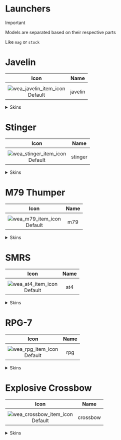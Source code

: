 # Launchers

> [!IMPORTANT]
> Models are separated based on their respective parts
>
> Like `mag` or `stock`

# Javelin

| Icon | Name |
| :--: | :--: | 
| | | | | 
![wea_javelin_item_icon](https://github.com/user-attachments/assets/1a8d4505-7b76-471e-a212-ad5df6bfdb62)<br> Default | javelin | 

<details>
<summary> Skins </summary>

| Icon | Name |
| :--: | :--: |
| | 
| Icon | Name |
![wea_javelinzhunt_item_icon](https://github.com/user-attachments/assets/58400487-5a89-4ceb-aff5-2118bbf24523)<br> zhunt | javelinzhunt | 
| Icon | Name |
![wea_javelinraven_item_icon](https://github.com/user-attachments/assets/29915a91-e085-4b94-9bbf-e10088d9380a)<br> raven | javelinraven | 
| Icon | Name |
![wea_javelinhalloween_item_icon](https://github.com/user-attachments/assets/d7f3c74a-f3fc-4463-bc21-ba6da7f9a0c1)<br> halloween | javelinhalloween | 
| Icon | Name |
![wea_javelingold_item_icon](https://github.com/user-attachments/assets/e0d76fd4-e717-4531-b630-baa75ba587d6)<br> gold | javelingold | 

</details>

# Stinger

| Icon | Name |
| :--: | :--: | 
| | | | | 
![wea_stinger_item_icon](https://github.com/user-attachments/assets/e50b9a96-ab1e-47cd-b601-5f7f5520242f)<br> Default | stinger | 

<details>
<summary> Skins </summary>

| Icon | Name |
| :--: | :--: |
| | 
| Icon | Name |
![wea_stingerfood_item_icon](https://github.com/user-attachments/assets/e873cabc-da70-4d83-94f5-4472f8c1aeb7)<br> food | stingerfood | 
| Icon | Name |
![wea_stingernavyblue_item_icon](https://github.com/user-attachments/assets/a29b4019-b926-4ccc-9d82-b06472eaae90)<br> navyblue | stingernavyblue | 
| Icon | Name |
![wea_stingerzhunter_item_icon](https://github.com/user-attachments/assets/6b2c549a-78c1-4278-add5-d08398e0ceb3)<br> zhunter | stingerzhunter | 

</details>

# M79 Thumper

| Icon | Name |
| :--: | :--: | 
| | | | | 
![wea_m79_item_icon](https://github.com/user-attachments/assets/c4655f52-0d1d-4f0e-915e-d86f930dd8d1)<br> Default | m79 | 

<details>
<summary> Skins </summary>

| Icon | Name |
| :--: | :--: |
| | 
| Icon | Name |
![wea_m79pink_item_icon](https://github.com/user-attachments/assets/ced3c422-39f1-4446-81be-fa12cf331ca5)<br> pink | m79pink | 
| Icon | Name |
![wea_m79rooster_item_icon](https://github.com/user-attachments/assets/5028c515-97b7-49bb-8f32-1920cc77f6e3)<br> rooster | m79rooster | 
| Icon | Name |
![wea_m79zhunt_item_icon](https://github.com/user-attachments/assets/69f97d94-90aa-4f7a-bb98-14902ba75366)<br> zhunt | m79zhunt | 

</details>


# SMRS

| Icon | Name |
| :--: | :--: | 
| | | | | 
![wea_at4_item_icon](https://github.com/user-attachments/assets/2f1d0886-ddb0-4998-91a4-b3b845a29671)<br> Default | at4 | 

<details>
<summary> Skins </summary>

| Icon | Name |
| :--: | :--: |
| | 
| Icon | Name |
![wea_at4ancient_item_icon](https://github.com/user-attachments/assets/7838f23f-bd52-441b-8cf1-a05bc5fdc9d7)<br> ancient | at4ancient | 

</details>

# RPG-7

| Icon | Name |
| :--: | :--: | 
| | | | | 
![wea_rpg_item_icon](https://github.com/user-attachments/assets/c7de5fd6-1e92-47ee-99c6-2f484f19bb61)<br> Default | rpg | 

<details>
<summary> Skins </summary>

| Icon | Name |
| :--: | :--: |
| | 
| Icon | Name |
![wea_rpgbattlepass_item_icon](https://github.com/user-attachments/assets/d947fa38-d921-44e2-b8dc-3e3e14e04878)<br> battlepass | rpgbattlepass | 
| Icon | Name |
![wea_rpgdragon_item_icon](https://github.com/user-attachments/assets/7aa879dd-e468-4bd0-a082-297d09e3c0df)<br> dragon | rpgdragon | 
| Icon | Name |
![wea_rpgmr18wgdiamond_item_icon](https://github.com/user-attachments/assets/c9ee4fcb-25fb-4f41-9ff0-32fe27042c3a)<br> mr18wgdiamond | rpgmr18wgdiamond | 
| Icon | Name |
![wea_rpgmr18wggold_item_icon](https://github.com/user-attachments/assets/f38455ee-2b8c-4f8c-a82c-b57fdd7227db)<br> mr18wggold | rpgmr18wggold | 

</details>

# Explosive Crossbow

| Icon | Name |
| :--: | :--: | 
| | | | | 
![wea_crossbow_item_icon](https://github.com/user-attachments/assets/428b3376-0f7a-46d2-bd8a-978f29bad95d)<br> Default | crossbow | 

<details>
<summary> Skins </summary>

| Icon | Name |
| :--: | :--: |
| | 
| Icon | Name |
![wea_crossbowgear_item_icon](https://github.com/user-attachments/assets/d9a9ade6-7cfe-42b7-89f7-df4f39bd61b5)<br> gear | crossbowgear | 
| Icon | Name |
![wea_crossbowrare_item_icon](https://github.com/user-attachments/assets/227ea4c9-a7fc-4659-8dbc-994426e48b8f)<br> rare | crossbowrare | 
| Icon | Name |
![wea_crossbowtdreward_item_icon](https://github.com/user-attachments/assets/c8b55a3b-8144-44a2-a776-d027546d99f3)<br> tdreward | crossbowtdreward | 
| Icon | Name |
![wea_crossbowxmas_item_icon](https://github.com/user-attachments/assets/0bb52d67-0907-4fa9-812b-a8160d29b460)<br> xmas | crossbowxmas | 

</details>
